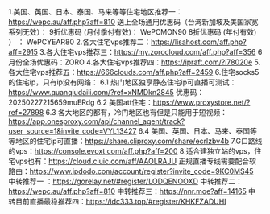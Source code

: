 1.美国、英国、日本、泰国、马来等等住宅地区推荐一：https://wepc.au/aff.php?aff=810
   送上全场通用优惠码（台湾新加坡及美国家宽系列无效）：
    9折优惠码 (月付季付有效)： WePCMON90
     8折优惠码 (年付有效) ） ： WePCYEAR80
2.各大住宅vps推荐二：https://lisahost.com/aff.php?aff=2915
3.各大住宅vps推荐三：https://my.zorocloud.com/aff.php?aff=356
       6月份全场优惠码：ZORO
4.各大住宅vps推荐四：https://ipraft.com/?i78020e
5.各大住宅vps推荐五：https://666clouds.com/aff.php?aff=2459
6.住宅socks5的住宅ip，只有ip没有网络：
6.1 热门地区独享静态住宅ip可直播可测试：https://www.quanqiudaili.com/?ref=xNMDkn2845
      优惠码：20250227215659muERdg
6.2 美国att住宅：https://www.proxystore.net/?ref=27898
6.3 各大地区的都有，冷门地区也有但是只能用于短视频：https://app.onesproxy.com/api/channel_agent/track?user_source=1&invite_code=VYL13427
6.4 美国、英国、日本、马来、泰国等等地区的住宅ip可直播：https://share.cliproxy.com/share/ecrlzbv4b
7.G口路线的vps：https://console.evoxt.com/aff.php?aff=200
8.适合建独立站的vps，住宅vps也有：https://cloud.ciuic.com/aff/AAOLRAJU
正规直播专线需要配合软路由：https://www.ipdodo.com/account/register?invite_code=9KC0MS45
中转推荐一 ：https://gorelay.net/#register/LODQENOOXD
中转推荐二：https://wepc.au/aff.php?aff=810
中转推荐三：https://nnr.moe?aff=14165
中转目前直播最稳推荐四：https://idc333.top/#register/KHKFZADUHI
